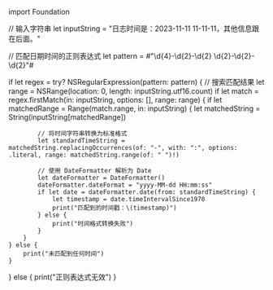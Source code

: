 import Foundation

// 输入字符串
let inputString = "日志时间是：2023-11-11 11-11-11，其他信息跟在后面。"

// 匹配日期时间的正则表达式
let pattern = #"\d{4}-\d{2}-\d{2} \d{2}-\d{2}-\d{2}"#

if let regex = try? NSRegularExpression(pattern: pattern) {
    // 搜索匹配结果
    let range = NSRange(location: 0, length: inputString.utf16.count)
    if let match = regex.firstMatch(in: inputString, options: [], range: range) {
        if let matchedRange = Range(match.range, in: inputString) {
            let matchedString = String(inputString[matchedRange])
            
            // 将时间字符串转换为标准格式
            let standardTimeString = matchedString.replacingOccurrences(of: "-", with: ":", options: .literal, range: matchedString.range(of: " ")!)
            
            // 使用 DateFormatter 解析为 Date
            let dateFormatter = DateFormatter()
            dateFormatter.dateFormat = "yyyy-MM-dd HH:mm:ss"
            if let date = dateFormatter.date(from: standardTimeString) {
                let timestamp = date.timeIntervalSince1970
                print("匹配到的时间戳：\(timestamp)")
            } else {
                print("时间格式转换失败")
            }
        }
    } else {
        print("未匹配到任何时间")
    }
} else {
    print("正则表达式无效")
}